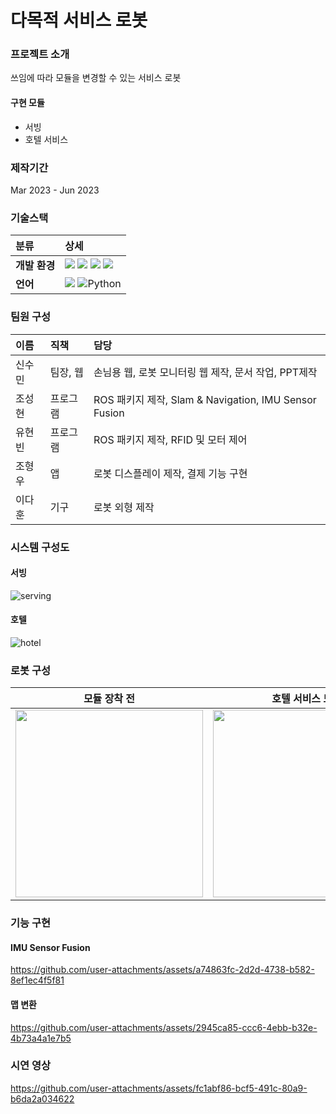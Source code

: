 # 다목적 서비스 로봇

### 프로젝트 소개

쓰임에 따라 모듈을 변경할 수 있는 서비스 로봇

#### 구현 모듈
- 서빙
- 호텔 서비스

### 제작기간

Mar 2023 - Jun 2023

### 기술스택

|분류|상세|
|:---|:---|
|**개발 환경**|<img src="https://img.shields.io/badge/Linux-FCC624?style=for-the-badge&logo=Linux&logoColor=white"/> <img src="https://img.shields.io/badge/ubuntu-E95420?style=for-the-badge&logo=Ubuntu&logoColor=white"/> <img src="https://img.shields.io/badge/VSCode-007ACC?style=for-the-badge&logo=visual-studio-code&logoColor=white"/> <img src="https://img.shields.io/badge/ROS-304060?style=for-the-badge&logo=ros&logoColor=white"/>|
|**언어**|<img src="https://img.shields.io/badge/C++-D26383?style=for-the-badge&logo=cplusplus&logoColor=white"/> <img alt="Python" src="https://img.shields.io/badge/python-3670A0?style=for-the-badge&logo=python&logoColor=ffdd54" />|

### 팀원 구성

|이름|직책|담당|
|:---|:---|:---|
|신수민|팀장, 웹|손님용 웹, 로봇 모니터링 웹 제작, 문서 작업, PPT제작|
|조성현|프로그램|ROS 패키지 제작, Slam & Navigation, IMU Sensor Fusion|
|유현빈|프로그램|ROS 패키지 제작, RFID 및 모터 제어|
|조형우|앱|로봇 디스플레이 제작, 결제 기능 구현|
|이다훈|기구|로봇 외형 제작|

### 시스템 구성도

#### 서빙
![serving](https://github.com/user-attachments/assets/446b968c-a294-433b-9481-bc407acdd9e3)

#### 호텔
![hotel](https://github.com/user-attachments/assets/a610a60a-458a-4c01-aac5-6e2cd73ebbad)

### 로봇 구성
|모듈 장착 전|호텔 서비스 모듈|서빙 모듈|
|:--:|:--:|:--:|
|<image src=https://github.com/goosebomb/Self-Driving-Project3/assets/102175112/9fbe446a-b911-4dcc-833e-ca5fb1fa4951 height=300 weight=300>|<image src=https://github.com/goosebomb/Self-Driving-Project3/assets/102175112/da8d0362-401e-47a3-977b-4c5522fc89fd height=300 weight=300>|<image src=https://github.com/goosebomb/Self-Driving-Project3/assets/102175112/72540290-3fc6-4180-9c7e-8bd9c1449125 height=300 weight=300>|

### 기능 구현
#### IMU Sensor Fusion
https://github.com/user-attachments/assets/a74863fc-2d2d-4738-b582-8ef1ec4f5f81

#### 맵 변환
https://github.com/user-attachments/assets/2945ca85-ccc6-4ebb-b32e-4b73a4a1e7b5

### 시연 영상
https://github.com/user-attachments/assets/fc1abf86-bcf5-491c-80a9-b6da2a034622


